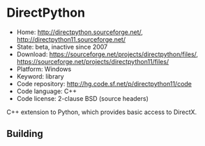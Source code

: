 # DirectPython

- Home: http://directpython.sourceforge.net/, http://directpython11.sourceforge.net/
- State: beta, inactive since 2007
- Download: https://sourceforge.net/projects/directpython/files/, https://sourceforge.net/projects/directpython11/files/
- Platform: Windows
- Keyword: library
- Code repository: http://hg.code.sf.net/p/directpython11/code
- Code language: C++
- Code license: 2-clause BSD (source headers)

C++ extension to Python, which provides basic access to DirectX.

## Building
